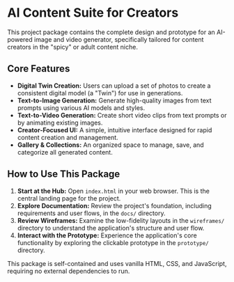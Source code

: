 # AI Content Suite for Creators

This project package contains the complete design and prototype for an AI-powered image and video generator, specifically tailored for content creators in the "spicy" or adult content niche.

## Core Features

*   **Digital Twin Creation:** Users can upload a set of photos to create a consistent digital model (a "Twin") for use in generations.
*   **Text-to-Image Generation:** Generate high-quality images from text prompts using various AI models and styles.
*   **Text-to-Video Generation:** Create short video clips from text prompts or by animating existing images.
*   **Creator-Focused UI:** A simple, intuitive interface designed for rapid content creation and management.
*   **Gallery & Collections:** An organized space to manage, save, and categorize all generated content.

## How to Use This Package

1.  **Start at the Hub:** Open `index.html` in your web browser. This is the central landing page for the project.
2.  **Explore Documentation:** Review the project's foundation, including requirements and user flows, in the `docs/` directory.
3.  **Review Wireframes:** Examine the low-fidelity layouts in the `wireframes/` directory to understand the application's structure and user flow.
4.  **Interact with the Prototype:** Experience the application's core functionality by exploring the clickable prototype in the `prototype/` directory.

This package is self-contained and uses vanilla HTML, CSS, and JavaScript, requiring no external dependencies to run.